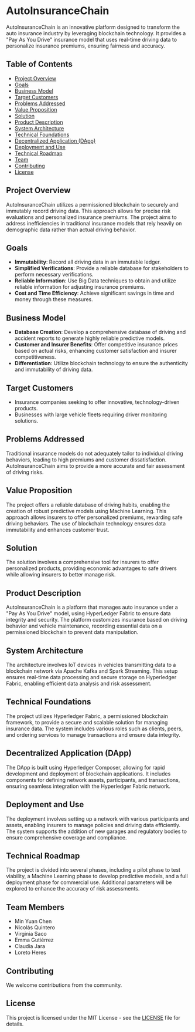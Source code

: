 # AutoInsuranceChain

AutoInsuranceChain is an innovative platform designed to transform the auto insurance industry by leveraging blockchain technology. It provides a "Pay As You Drive" insurance model that uses real-time driving data to personalize insurance premiums, ensuring fairness and accuracy.

## Table of Contents

- [Project Overview](#project-overview)
- [Goals](#goals)
- [Business Model](#business-model)
- [Target Customers](#target-customers)
- [Problems Addressed](#problems-addressed)
- [Value Proposition](#value-proposition)
- [Solution](#solution)
- [Product Description](#product-description)
- [System Architecture](#system-architecture)
- [Technical Foundations](#technical-foundations)
- [Decentralized Application (DApp)](#decentralized-application-dapp)
- [Deployment and Use](#deployment-and-use)
- [Technical Roadmap](#technical-roadmap)
- [Team](#team-members)
- [Contributing](#contributing)
- [License](#license)

## Project Overview

AutoInsuranceChain utilizes a permissioned blockchain to securely and immutably record driving data. This approach allows for precise risk evaluations and personalized insurance premiums. The project aims to address inefficiencies in traditional insurance models that rely heavily on demographic data rather than actual driving behavior.

## Goals

- **Immutability**: Record all driving data in an immutable ledger.
- **Simplified Verifications**: Provide a reliable database for stakeholders to perform necessary verifications.
- **Reliable Information**: Use Big Data techniques to obtain and utilize reliable information for adjusting insurance premiums.
- **Cost and Time Efficiency**: Achieve significant savings in time and money through these measures.

## Business Model

- **Database Creation**: Develop a comprehensive database of driving and accident reports to generate highly reliable predictive models.
- **Customer and Insurer Benefits**: Offer competitive insurance prices based on actual risks, enhancing customer satisfaction and insurer competitiveness.
- **Differentiation**: Utilize blockchain technology to ensure the authenticity and immutability of driving data.

## Target Customers

- Insurance companies seeking to offer innovative, technology-driven products.
- Businesses with large vehicle fleets requiring driver monitoring solutions.

## Problems Addressed

Traditional insurance models do not adequately tailor to individual driving behaviors, leading to high premiums and customer dissatisfaction. AutoInsuranceChain aims to provide a more accurate and fair assessment of driving risks.

## Value Proposition

The project offers a reliable database of driving habits, enabling the creation of robust predictive models using Machine Learning. This approach allows insurers to offer personalized premiums, rewarding safe driving behaviors. The use of blockchain technology ensures data immutability and enhances customer trust.

## Solution

The solution involves a comprehensive tool for insurers to offer personalized products, providing economic advantages to safe drivers while allowing insurers to better manage risk.

## Product Description

AutoInsuranceChain is a platform that manages auto insurance under a "Pay As You Drive" model, using HyperLedger Fabric to ensure data integrity and security. The platform customizes insurance based on driving behavior and vehicle maintenance, recording essential data on a permissioned blockchain to prevent data manipulation.

## System Architecture

The architecture involves IoT devices in vehicles transmitting data to a blockchain network via Apache Kafka and Spark Streaming. This setup ensures real-time data processing and secure storage on Hyperledger Fabric, enabling efficient data analysis and risk assessment.

## Technical Foundations

The project utilizes Hyperledger Fabric, a permissioned blockchain framework, to provide a secure and scalable solution for managing insurance data. The system includes various roles such as clients, peers, and ordering services to manage transactions and ensure data integrity.

## Decentralized Application (DApp)

The DApp is built using Hyperledger Composer, allowing for rapid development and deployment of blockchain applications. It includes components for defining network assets, participants, and transactions, ensuring seamless integration with the Hyperledger Fabric network.

## Deployment and Use

The deployment involves setting up a network with various participants and assets, enabling insurers to manage policies and driving data efficiently. The system supports the addition of new garages and regulatory bodies to ensure comprehensive coverage and compliance.

## Technical Roadmap

The project is divided into several phases, including a pilot phase to test viability, a Machine Learning phase to develop predictive models, and a full deployment phase for commercial use. Additional parameters will be explored to enhance the accuracy of risk assessments.

## Team Members
- Min Yuan Chen
- Nicolás Quintero
- Virginia Saco
- Emma Gutiérrez
- Claudia Jara
- Loreto Heres

## Contributing

We welcome contributions from the community.

## License

This project is licensed under the MIT License - see the [LICENSE](LICENSE) file for details.

